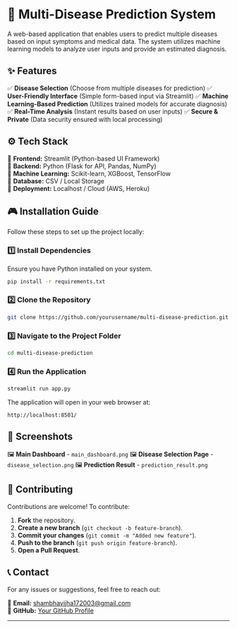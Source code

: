 # 🏥 Multi-Disease Prediction System

A web-based application that enables users to predict multiple diseases based on input symptoms and medical data. The system utilizes machine learning models to analyze user inputs and provide an estimated diagnosis.



## ✨ Features

✅ **Disease Selection** (Choose from multiple diseases for prediction)
✅ **User-Friendly Interface** (Simple form-based input via Streamlit)
✅ **Machine Learning-Based Prediction** (Utilizes trained models for accurate diagnosis)
✅ **Real-Time Analysis** (Instant results based on user inputs)
✅ **Secure & Private** (Data security ensured with local processing)



## ⚙️ Tech Stack

🔹 **Frontend:** Streamlit (Python-based UI Framework)  
🔹 **Backend:** Python (Flask for API, Pandas, NumPy)  
🔹 **Machine Learning:** Scikit-learn, XGBoost, TensorFlow  
🔹 **Database:** CSV / Local Storage  
🔹 **Deployment:** Localhost / Cloud (AWS, Heroku)  



## 🎮 Installation Guide

Follow these steps to set up the project locally:

### 1️⃣ Install Dependencies
Ensure you have Python installed on your system.

```sh
pip install -r requirements.txt
```

### 2️⃣ Clone the Repository

```sh
git clone https://github.com/yourusername/multi-disease-prediction.git
```

### 3️⃣ Navigate to the Project Folder

```sh
cd multi-disease-prediction
```

### 4️⃣ Run the Application

```sh
streamlit run app.py
```

The application will open in your web browser at:

```
http://localhost:8501/
```



## 📸 Screenshots

🖼️ **Main Dashboard** - `main_dashboard.png`
🖼️ **Disease Selection Page** - `disease_selection.png`
🖼️ **Prediction Result** - `prediction_result.png`



## 💬 Contributing

Contributions are welcome! To contribute:

1. **Fork** the repository.
2. **Create a new branch** (`git checkout -b feature-branch`).
3. **Commit your changes** (`git commit -m "Added new feature"`).
4. **Push to the branch** (`git push origin feature-branch`).
5. **Open a Pull Request**.



## 📞 Contact

For any issues or suggestions, feel free to reach out:

📧 **Email:** shambhavijha172003@gmail.com  
🐙 **GitHub:** [Your GitHub Profile](https://github.com/shambhavi1708)  

---

